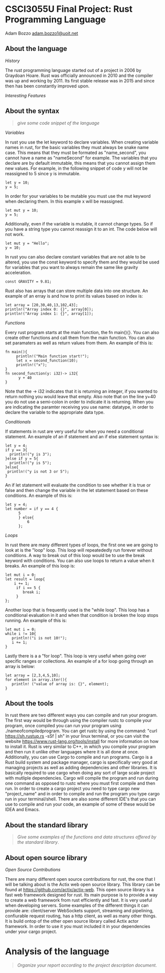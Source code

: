 # CSCI3055U Final Project: Rust Programming Language

Adam Bozzo
adam.bozzo1@uoit.net

## About the language

*History*

The rust programming language started out of a project in 2006 by Graydoan Hoare. Rust was officially announced in 2010 and the compiler was up and working by 2011. Its first stable release was in 2015 and since then has been constantly improved upon.
      
*Interesting Features*

## About the syntax

> _give some code snippet of the language_

*Variables*

In rust you use the let keyword to declare variables. When creating variable names in rust, for the basic variables they must always be snake name case. This means that they must be formated as "name_second", you cannot have a name as "nameSecond" for example. The variables that you declare are by default immutable, this means that you cannot assign them new values. For example, in the following snippet of code y will not be reassigned to 5 since y is immutable.
```
let y = 10;
y = 5;
```
In order for your variables to be mutable you must use the mut keyword when declaring them. In this example x will be reassigned.
```
let mut y = 10;
y = 5;
```
Additionally, even if the variable is mutable, it cannot change types. So if you have a string type you cannot reassign it to an int.
The code below will not work.
```
let mut y = "Hello";
y = 10;

```
In rust you can also declare constant variables that are not able to be altered, you use the const keyword to specify them and they would be used for variables that you want to always remain the same like gravity acceleration.

```
const GRAVITY = 9.81;
```

Rust also has arrays that can store multiple data into one structure. An example of an erray is and how to print its values based on index is:
```
let array = [20,30,40,13,102,43];
println!("Array index 0: {}", array[0]);
println!("Array index 1: {}", array[1]);
```

*Functions*

Every rust program starts at the main function, the fn main(){}. You can also create other functions and call them from the main function. You can also set paramaters as well as return values from them. An example of this is:
```
fn main(){
     println!("Main function start!");
     let x = second_function(10);
     println!("x");
}
fn second_function(y: i32)-> i32{
      y + 40
}
```
Note that the -> i32 indicates that it is returning an integer, if you wanted to return nothing you would leave that empty. Also note that on the line y+40 you do not use a semi-colon in order to indicate it is returning. When you are indicating the paramter receiving you use name: datatype, in order to declare the variable to the appropriate data type.

*Conditionals*

If statements in rust are very useful for when you need a conditional statement. An example of an if statement and an if else statement syntax is:
```
let y = 4;
if y == 3{
  println!("y is 3");
}else if y = 5{
  println!("y is 5");
}else{
 println!("y is not 3 or 5");
}
```
An if let statement will evaluate the condition to see whether it is true or false and then change the variable in the let statement based on these conditions. An example of this is:
```
let y = 4;
let number = if y == 4 {
      5
      } else{
          6
      };
```

*Loops*

In rust there are many different types of loops, the first one we are going to look at is the "loop" loop. This loop will repeatededly run forever without conditions. A way to break out of this loop would be to use the break keyword with conditions. You can also use loops to return a value when it breaks. An example of this loop is:

```
let mut i = 0;
let result = loop{
    i += 1;
     if i == 5 {
        break i;
     }
};
```

Another loop that is frequently used is the "while loop". This loop has a conditional evaluation in it and when that condition is broken the loop stops running. An example of this is:
```
let mut i = 0;
while i != 10{
   println!("i is not 10!");
   i += 1;
}
```

Lastly there is a a "for loop". This loop is very useful when going over specific ranges or collections. An example of a for loop going through an array is below:
```
let array = [2,3,4,5,10];
for element in array.iter(){
   println! ("value of array is: {}", element);
}
```


## About the tools

In rust there are two different ways you can compile and run your program. The first way would be through using the compiler rustc to compile your program, once compiled you can run your program using ./nameofcompiledprogram. You can get rustc by using the command:
"curl https://sh.rustup.rs -sSf | sh" in your linux terminal, or you can visit the website https://www.rust-lang.org/tools/install for more information on how to install it. Rust is very similar to C++, in which you compile your program and then run it unlike other languages where it is all done at once. Additionally, you can use Cargo to compile and run programs. Cargo is a Rust build system and package manager, cargo is specifically very good at managing projects as well as adding dependencies and other libraries. It is basically required to use cargo when doing any sort of large scale project with mutliple dependencies. Cargo will compile the program and run during one command as opposed to rustc where you must first compile and then run. In order to create a cargo project you need to type cargo new "project_name" and in order to compile and run the program you type cargo run in your terminal/shell. There are also some different IDE's that you can use to compile and run your code, an example of some of these would be IDEA and Emacs.

## About the standard library

> _Give some examples of the functions and data structures
> offered by the standard library_.

## About open source library

*Open Source Contributions*

There are many different open source contributions for rust, the one that I will be talking about is the Actix web open source library. This library can be found at https://github.com/actix/actix-web. This open source library is a fast web framework designed for rust. Its main purpose is to provide a way to create a web framework from rust efficiently and fast. It is very useful when developing servers. Some examples of the different things it can provide are: client/server WebSockets support, streaming and pipelining, confiurable request routing, has a http client, as well as many other things. It is build ontop of the other open source library called Actix actor framework. In order to use it you must included it in your dependencies under your cargo project.

# Analysis of the language

> _Organize your report according to the project description
document_.


